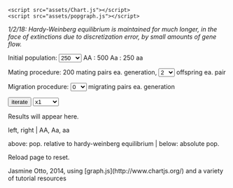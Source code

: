 <head>
	<meta charset="utf-8">
	<title>Pop. Genetics Lab - BIOS 101 UIC Sum14</title>
	<link rel="stylesheet" href="assets/popgraph.css">

	<script src="assets/Chart.js"></script>
	<script src="assets/popgraph.js"></script>
</head>

*1/2/18: Hardy-Weinberg equilibrium is maintained for much longer, in the face of extinctions due to discretization error, by small amounts of gene flow.*

<!-- <div id="main"> -->
<p>Initial population: <select id="initAA" onchange="updateRunOps()">
	<option value="5">5</option>
	<option value="25">25</option>
	<option value="250" selected="">250</option>
	<option value="2500">2500</option>
</select> AA : <span id="initAa">500</span> Aa : <span id="initaa">250</span> aa</p>
<p>Mating procedure: <span id="mating">200</span> mating pairs ea. generation, <select id="offspring" onchange="updateRunOps()">
	<option value="2">2</option>
	<option value="5">5</option>
	<option value="10">10</option>
	<option value="20">20</option>
	<option value="40">40</option>
</select> offspring ea. pair</p>
<p>Migration procedure: <select id="migrating" onchange="updateRunOps()">
	<option value="0">0</option>
	<option value="1">1</option>
	<option value="5">5</option>
	<option value="10">10</option>
	<option value="20">20</option>
</select> migrating pairs ea. generation</p>

<button onclick="writeIterate()">iterate</button>
<select id="iterTimes">
	<option value="1">x1</option>
	<option value="10">x10</option>
	<option value="100">x100</option>
	<option value="1000">x1000</option>
</select>
<br>

<canvas id="alleleChart" width="600" height="400"></canvas>
<p id="results0">Results will appear here.</p>
<p id="results1"></p>
<canvas id="popDiff0" width="300" height="200"></canvas>
<canvas id="popDiff1" width="300" height="200"></canvas>

<p><span class="grey">left,</span> <span class="cerulean">right</span> | <span class="red">AA,</span> <span class="purple">Aa,</span> <span class="blue">aa</span></p>
<p>above: pop. relative to hardy-weinberg equilibrium | below: absolute pop.</p>
<canvas id="popChart0" width="300" height="400"></canvas>
<canvas id="popChart1" width="300" height="400"></canvas>
<p>Reload page to reset.</p>

<div id="footer">
	Jasmine Otto, 2014, using [graph.js](http://www.chartjs.org/) and a variety of tutorial resources
</div>